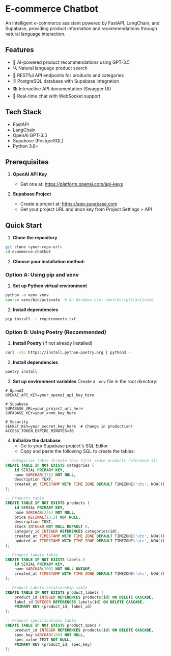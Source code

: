 # E-commerce Chatbot

An intelligent e-commerce assistant powered by FastAPI, LangChain, and Supabase, providing product information and recommendations through natural language interaction.

## Features

- 🤖 AI-powered product recommendations using GPT-3.5
- 🔍 Natural language product search
- 📱 RESTful API endpoints for products and categories
- 🗄️ PostgreSQL database with Supabase integration
- 📚 Interactive API documentation (Swagger UI)
- 💬 Real-time chat with WebSocket support

## Tech Stack

- FastAPI
- LangChain
- OpenAI GPT-3.5
- Supabase (PostgreSQL)
- Python 3.8+

## Prerequisites

1. **OpenAI API Key**
   - Get one at: https://platform.openai.com/api-keys

2. **Supabase Project**
   - Create a project at: https://app.supabase.com
   - Get your project URL and anon key from Project Settings > API

## Quick Start

1. **Clone the repository**
```bash
git clone <your-repo-url>
cd ecommerce-chatbot
```

2. **Choose your installation method:**

### Option A: Using pip and venv

1. **Set up Python virtual environment**
```bash
python -m venv venv
source venv/bin/activate  # On Windows use: venv\Scripts\activate
```

2. **Install dependencies**
```bash
pip install -r requirements.txt
```

### Option B: Using Poetry (Recommended)

1. **Install Poetry** (if not already installed)
```bash
curl -sSL https://install.python-poetry.org | python3 -
```

2. **Install dependencies**
```bash
poetry install
```

3. **Set up environment variables**
Create a `.env` file in the root directory:
```env
# OpenAI
OPENAI_API_KEY=your_openai_api_key_here

# Supabase
SUPABASE_URL=your_project_url_here
SUPABASE_KEY=your_anon_key_here

# Security
SECRET_KEY=your_secret_key_here  # Change in production!
ACCESS_TOKEN_EXPIRE_MINUTES=30
```

4. **Initialize the database**
   - Go to your Supabase project's SQL Editor
   - Copy and paste the following SQL to create the tables:

```sql
-- Categories table (Create this first since products reference it)
CREATE TABLE IF NOT EXISTS categories (
    id SERIAL PRIMARY KEY,
    name VARCHAR(255) NOT NULL,
    description TEXT,
    created_at TIMESTAMP WITH TIME ZONE DEFAULT TIMEZONE('utc', NOW())
);

-- Products table
CREATE TABLE IF NOT EXISTS products (
    id SERIAL PRIMARY KEY,
    name VARCHAR(255) NOT NULL,
    price DECIMAL(10,2) NOT NULL,
    description TEXT,
    stock INTEGER NOT NULL DEFAULT 0,
    category_id INTEGER REFERENCES categories(id),
    created_at TIMESTAMP WITH TIME ZONE DEFAULT TIMEZONE('utc', NOW()),
    updated_at TIMESTAMP WITH TIME ZONE DEFAULT TIMEZONE('utc', NOW())
);

-- Product labels table
CREATE TABLE IF NOT EXISTS labels (
    id SERIAL PRIMARY KEY,
    name VARCHAR(100) NOT NULL UNIQUE,
    created_at TIMESTAMP WITH TIME ZONE DEFAULT TIMEZONE('utc', NOW())
);

-- Product-Labels relationship table
CREATE TABLE IF NOT EXISTS product_labels (
    product_id INTEGER REFERENCES products(id) ON DELETE CASCADE,
    label_id INTEGER REFERENCES labels(id) ON DELETE CASCADE,
    PRIMARY KEY (product_id, label_id)
);

-- Product specifications table
CREATE TABLE IF NOT EXISTS product_specs (
    product_id INTEGER REFERENCES products(id) ON DELETE CASCADE,
    spec_key VARCHAR(100) NOT NULL,
    spec_value TEXT NOT NULL,
    PRIMARY KEY (product_id, spec_key)
);
```